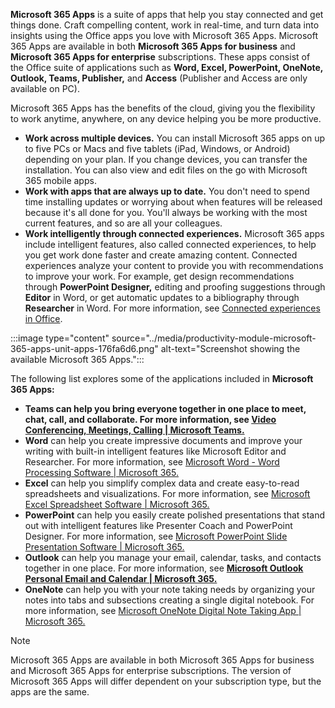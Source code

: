 **Microsoft 365 Apps** is a suite of apps that help you stay connected and get things done. Craft compelling content, work in real-time, and turn data into insights using the Office apps you love with Microsoft 365 Apps. Microsoft 365 Apps are available in both **Microsoft 365 Apps for business** and **Microsoft 365 Apps for enterprise** subscriptions. These apps consist of the Office suite of applications such as **Word, Excel, PowerPoint, OneNote, Outlook, Teams, Publisher,** and **Access** (Publisher and Access are only available on PC).

Microsoft 365 Apps has the benefits of the cloud, giving you the flexibility to work anytime, anywhere, on any device helping you be more productive.

 -  **Work across multiple devices.** You can install Microsoft 365 apps on up to five PCs or Macs and five tablets (iPad, Windows, or Android) depending on your plan. If you change devices, you can transfer the installation. You can also view and edit files on the go with Microsoft 365 mobile apps.
 -  **Work with apps that are always up to date.** You don't need to spend time installing updates or worrying about when features will be released because it's all done for you. You'll always be working with the most current features, and so are all your colleagues.
 -  **Work intelligently through connected experiences.** Microsoft 365 apps include intelligent features, also called connected experiences, to help you get work done faster and create amazing content. Connected experiences analyze your content to provide you with recommendations to improve your work. For example, get design recommendations through **PowerPoint Designer,** editing and proofing suggestions through **Editor** in Word, or get automatic updates to a bibliography through **Researcher** in Word. For more information, see [Connected experiences in Office](https://support.microsoft.com/office/connected-experiences-in-office-8d2c04f7-6428-4e6e-ac58-5828d4da5b7c?azure-portal=true).

:::image type="content" source="../media/productivity-module-microsoft-365-apps-unit-apps-176fa6d6.png" alt-text="Screenshot showing the available Microsoft 365 Apps.":::


The following list explores some of the applications included in **Microsoft 365 Apps:**

 -  **Teams can help you bring everyone together in one place to meet, chat, call, and collaborate. For more information, see [Video Conferencing, Meetings, Calling \| Microsoft Teams.](https://www.microsoft.com/microsoft-teams/group-chat-software?azure-portal=true)**
 -  **Word** can help you create impressive documents and improve your writing with built-in intelligent features like Microsoft Editor and Researcher. For more information, see [Microsoft Word - Word Processing Software \| Microsoft 365. ](https://www.microsoft.com/microsoft-365/word?azure-portal=true)
 -  **Excel** can help you simplify complex data and create easy-to-read spreadsheets and visualizations. For more information, see [Microsoft Excel Spreadsheet Software \| Microsoft 365.](https://www.microsoft.com/microsoft-365/excel?azure-portal=true)
 -  **PowerPoint** can help you easily create polished presentations that stand out with intelligent features like Presenter Coach and PowerPoint Designer. For more information, see [Microsoft PowerPoint Slide Presentation Software \| Microsoft 365.](https://www.microsoft.com/microsoft-365/powerpoint?azure-portal=true)
 -  **Outlook** can help you manage your email, calendar, tasks, and contacts together in one place. For more information, see **[Microsoft Outlook Personal Email and Calendar \| Microsoft 365.](https://www.microsoft.com/microsoft-365/outlook/email-and-calendar-software-microsoft-outlook?azure-portal=true)**
 -  **OneNote** can help you with your note taking needs by organizing your notes into tabs and subsections creating a single digital notebook. For more information, see [Microsoft OneNote Digital Note Taking App \| Microsoft 365.](https://www.microsoft.com/microsoft-365/onenote/digital-note-taking-app?azure-portal=true)

> [!NOTE]
> Microsoft 365 Apps are available in both Microsoft 365 Apps for business and Microsoft 365 Apps for enterprise subscriptions. The version of Microsoft 365 Apps will differ dependent on your subscription type, but the apps are the same.
